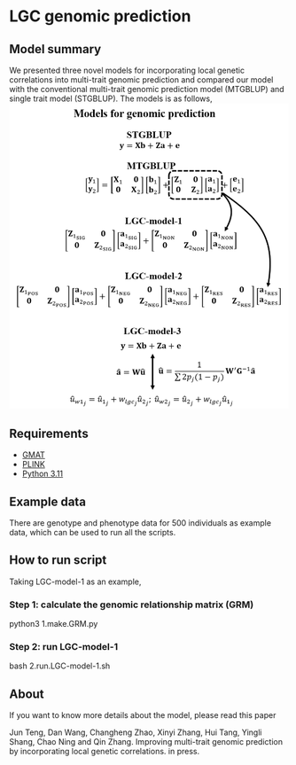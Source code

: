 # LGC genomic prediction

## Model summary

We presented three novel models for incorporating local genetic correlations into multi-trait genomic prediction and compared our model with the conventional multi-trait genomic prediction model (MTGBLUP) and single trait model (STGBLUP). The models is as follows,
![](https://github.com/Tengjun0520/lgc_genomic_prediction/blob/main/model.png)

## Requirements

- [GMAT](https://github.com/chaoning/GMAT)
- [PLINK](https://www.cog-genomics.org/plink/)
- [Python 3.11](https://www.python.org/)

## Example data

There are genotype and phenotype data for 500 individuals as example data, which can be used to run all the scripts.

## How to run script

Taking LGC-model-1 as an example,

### Step 1: calculate the genomic relationship matrix (GRM)

python3 1.make.GRM.py

### Step 2: run LGC-model-1

bash 2.run.LGC-model-1.sh

## About

If you want to know more details about the model, please read this paper

Jun Teng, Dan Wang, Changheng Zhao, Xinyi Zhang, Hui Tang, Yingli Shang, Chao Ning and Qin Zhang. Improving multi-trait genomic prediction by incorporating local genetic correlations. in press.
